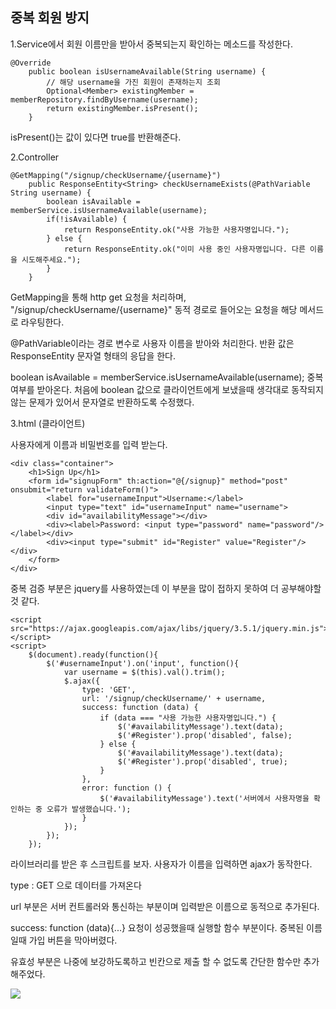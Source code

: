 ## 중복 회원 방지

1.Service에서 회원 이름만을 받아서 중복되는지 확인하는 메소드를 작성한다.

```
@Override
    public boolean isUsernameAvailable(String username) {
        // 해당 username을 가진 회원이 존재하는지 조회
        Optional<Member> existingMember = memberRepository.findByUsername(username);
        return existingMember.isPresent();
    }
```

isPresent()는 값이 있다면 true를 반환해준다.


2.Controller

```
@GetMapping("/signup/checkUsername/{username}")
    public ResponseEntity<String> checkUsernameExists(@PathVariable String username) {
        boolean isAvailable = memberService.isUsernameAvailable(username);
        if(!isAvailable) {
            return ResponseEntity.ok("사용 가능한 사용자명입니다.");
        } else {
            return ResponseEntity.ok("이미 사용 중인 사용자명입니다. 다른 이름을 시도해주세요.");
        }
    }
```

GetMapping을 통해 http get 요청을 처리하며,
"/signup/checkUsername/{username}" 동적 경로로 들어오는 요청을 해당 메서드로 라우팅한다.

@PathVariable이라는 경로 변수로 사용자 이름을 받아와 처리한다.
반환 값은 ResponseEntity 문자열 형태의 응답을 한다.

boolean isAvailable = memberService.isUsernameAvailable(username);
중복 여부를 받아온다.
처음에 boolean 값으로 클라이언트에게 보냈을때 생각대로 동작되지 않는 문제가 있어서 문자열로 반환하도록 수정했다.




3.html (클라이언트)

사용자에게 이름과 비밀번호를 입력 받는다.

```
<div class="container">
    <h1>Sign Up</h1>
    <form id="signupForm" th:action="@{/signup}" method="post" onsubmit="return validateForm()">
        <label for="usernameInput">Username:</label>
        <input type="text" id="usernameInput" name="username">
        <div id="availabilityMessage"></div>
        <div><label>Password: <input type="password" name="password"/></label></div>
        <div><input type="submit" id="Register" value="Register"/></div> 
    </form>
</div>
```

중복 검증 부분은 jquery를 사용하였는데 이 부분을 많이 접하지 못하여 더 공부해야할것 같다.

```
<script src="https://ajax.googleapis.com/ajax/libs/jquery/3.5.1/jquery.min.js"></script>
<script>
    $(document).ready(function(){
        $('#usernameInput').on('input', function(){
            var username = $(this).val().trim();
            $.ajax({
                type: 'GET',
                url: '/signup/checkUsername/' + username,
                success: function (data) {
                    if (data === "사용 가능한 사용자명입니다.") {
                        $('#availabilityMessage').text(data);
                        $('#Register').prop('disabled', false); 
                    } else {
                        $('#availabilityMessage').text(data);
                        $('#Register').prop('disabled', true); 
                    }
                },
                error: function () {
                    $('#availabilityMessage').text('서버에서 사용자명을 확인하는 중 오류가 발생했습니다.');
                }
            });
        });
    });
```

라이브러리를 받은 후 스크립트를 보자.
사용자가 이름을 입력하면 ajax가 동작한다. 

type : GET 으로 데이터를 가져온다

url 부분은 서버 컨트롤러와 통신하는 부분이며 입력받은 이름으로 동적으로 추가된다.

success: function (data){...} 요청이 성공했을때 실행할 함수 부분이다.
중복된 이름일때 가입 버튼을 막아버렸다.

유효성 부분은 나중에 보강하도록하고 빈칸으로 제출 할 수 없도록 간단한 함수만 추가해주었다.


![](Pasted%20image%2020240529192155.png)